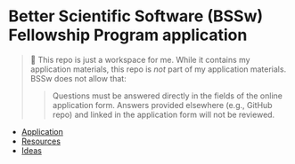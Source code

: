 # Better Scientific Software (BSSw) Fellowship Program application

> :memo: This repo is just a workspace for me. While it contains my application
> materials, this repo is _not_ part of my application materials. BSSw does not allow
> that:
>
>> Questions must be answered directly in the fields of the online application form.
>> Answers provided elsewhere (e.g., GitHub repo) and linked in the application form will
>> not be reviewed.

* [Application](application.md)
* [Resources](resources.md)
* [Ideas](ideas.md)

